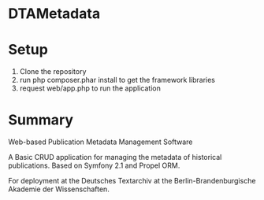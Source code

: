 DTAMetadata
===========

# Setup

1. Clone the repository
2. run php composer.phar install to get the framework libraries
3. request web/app.php to run the application

# Summary

Web-based Publication Metadata Management Software

A Basic CRUD application for managing the metadata of historical publications.
Based on Symfony 2.1 and Propel ORM.

For deployment at the Deutsches Textarchiv at the Berlin-Brandenburgische Akademie der Wissenschaften.
